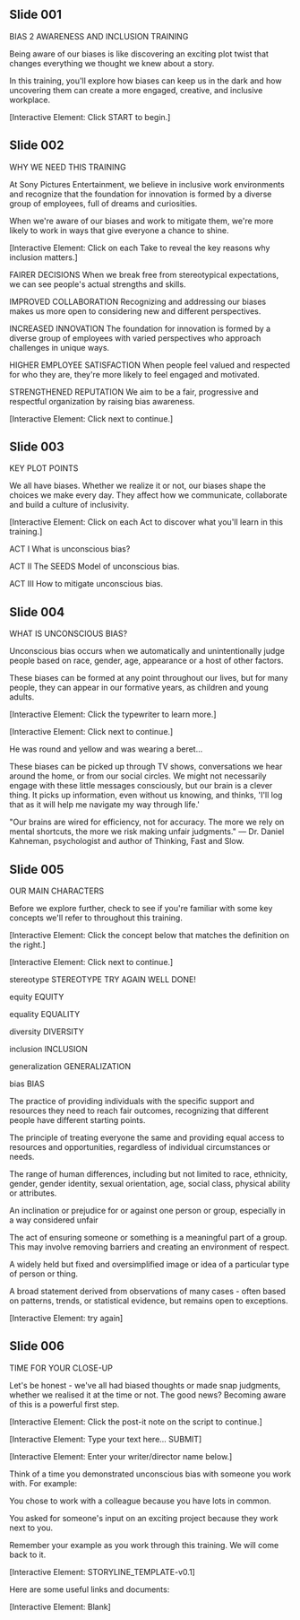 ## Slide 001
BIAS
2 AWARENESS AND INCLUSION TRAINING

Being aware of our biases is like discovering an exciting plot twist that changes everything we thought we knew about a story. 

In this training, you'll explore how biases can keep us in the dark and how uncovering them can create a more engaged, creative, and inclusive workplace.

[Interactive Element: Click START to begin.]

## Slide 002
WHY WE NEED THIS TRAINING

At Sony Pictures Entertainment, we believe in inclusive work environments and recognize that the foundation for innovation is formed by a diverse group of employees, full of dreams and curiosities.

When we're aware of our biases and work to mitigate them, we're more likely to work in ways that give everyone a chance to shine.

[Interactive Element: Click on each Take to reveal the key reasons why inclusion matters.]

FAIRER DECISIONS
When we break free from stereotypical expectations, we can see people's actual strengths and skills.

IMPROVED COLLABORATION
Recognizing and addressing our biases makes us more open to considering new and different perspectives.

INCREASED INNOVATION
The foundation for innovation is formed by a diverse group of employees with varied perspectives who approach challenges in unique ways.

HIGHER EMPLOYEE SATISFACTION
When people feel valued and respected for who they are, they're more likely to feel engaged and motivated.

STRENGTHENED REPUTATION
We aim to be a fair, progressive and respectful organization by raising bias awareness.

[Interactive Element: Click next to continue.]

## Slide 003
KEY PLOT POINTS

We all have biases. Whether we realize it or not, our biases shape the choices we make every day. They affect how we communicate, collaborate and build a culture of inclusivity.

[Interactive Element: Click on each Act to discover what you'll learn in this training.]

ACT I
What is unconscious bias?

ACT II
The SEEDS Model of unconscious bias.

ACT III
How to mitigate unconscious bias.

## Slide 004
WHAT IS UNCONSCIOUS BIAS?

Unconscious bias occurs when we automatically and unintentionally judge people based on race, gender, age, appearance or a host of other factors.

These biases can be formed at any point throughout our lives, but for many people, they can appear in our formative years, as children and young adults.

[Interactive Element: Click the typewriter to learn more.]

[Interactive Element: Click next to continue.]

He was round and yellow and was wearing a beret...

These biases can be picked up through TV shows, conversations we hear around the home, or from our social circles. We might not necessarily engage with these little messages consciously, but our brain is a clever thing. It picks up information, even without us knowing, and thinks, 'I'll log that as it will help me navigate my way through life.'

"Our brains are wired for efficiency, not for accuracy. The more we rely on mental shortcuts, the more we risk making unfair judgments."
— Dr. Daniel Kahneman, psychologist and author of Thinking, Fast and Slow.

## Slide 005
OUR MAIN CHARACTERS

Before we explore further, check to see if you're familiar with some key concepts we'll refer to throughout this training.

[Interactive Element: Click the concept below that matches the definition on the right.]

[Interactive Element: Click next to continue.]

stereotype
STEREOTYPE
TRY AGAIN
WELL DONE!

equity
EQUITY

equality
EQUALITY

diversity
DIVERSITY

inclusion
INCLUSION

generalization
GENERALIZATION

bias
BIAS

The practice of providing individuals with the specific support and resources they need to reach fair outcomes, recognizing that different people have different starting points.

The principle of treating everyone the same and providing equal access to resources and opportunities, regardless of individual circumstances or needs.

The range of human differences, including but not limited to race, ethnicity, gender, gender identity, sexual orientation, age, social class, physical ability or attributes.

An inclination or prejudice for or against one person or group, especially in a way considered unfair

The act of ensuring someone or something is a meaningful part of a group. This may involve removing barriers and creating an environment of respect.

A widely held but fixed and oversimplified image or idea of a particular type of person or thing.

A broad statement derived from observations of many cases - often based on patterns, trends, or statistical evidence, but remains open to exceptions.

[Interactive Element: try again]

## Slide 006
TIME FOR YOUR CLOSE-UP

Let's be honest - we've all had biased thoughts or made snap judgments, whether we realised it at the time or not. The good news? Becoming aware of this is a powerful first step.

[Interactive Element: Click the post-it note on the script to continue.]

[Interactive Element: Type your text here... SUBMIT]

[Interactive Element: Enter your writer/director name below.]

Think of a time you demonstrated unconscious bias with someone you work with. For example:

You chose to work with a colleague because you have lots in common.

You asked for someone's input on an exciting project because they work next to you.

Remember your example as you work through this training. We will come back to it.

[Interactive Element: STORYLINE_TEMPLATE-v0.1]

Here are some useful links and documents:

[Interactive Element: Blank]